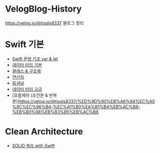 # VelogBlog-History
https://velog.io/@tjsqls8337  블로그 정리


# Swift 기본
 - [Swift 문법 기초 var & let](https://velog.io/@tjsqls8337/Swift-%EB%AC%B8%EB%B2%95-%EA%B8%B0%EC%B4%88-var-let)
 - [데이터 타입 기본](https://velog.io/@tjsqls8337/%EB%8D%B0%EC%9D%B4%ED%84%B0-%ED%83%80%EC%9E%85-%EA%B8%B0%EB%B3%B8)
 - [클래스 & 구조체](https://velog.io/@tjsqls8337/%ED%81%B4%EB%9E%98%EC%8A%A4-%EA%B5%AC%EC%A1%B0%EC%B2%B4)
 - [연산자](https://velog.io/@tjsqls8337/%EC%97%B0%EC%82%B0%EC%9E%90)
 - [옵셔널](https://velog.io/@tjsqls8337/%EC%98%B5%EC%85%94%EB%84%90)
 - [데이터 타입 고급](https://velog.io/@tjsqls8337/%EB%8D%B0%EC%9D%B4%ED%84%B0-%ED%83%80%EC%9E%85-%EA%B3%A0%EA%B8%89)
 - [흐름제어 (조건문 & 반복문)]https://velog.io/@tjsqls8337/%ED%9D%90%EB%A6%84%EC%A0%9C%EC%96%B4-%EC%A1%B0%EA%B1%B4%EB%AC%B8-%EB%B0%98%EB%B3%B5%EB%AC%B8
# Clean Architecture
 - [SOLID 복습 with Swift](https://velog.io/@tjsqls8337/SOLID-%EB%B3%B5%EC%8A%B5-with-Swift)
